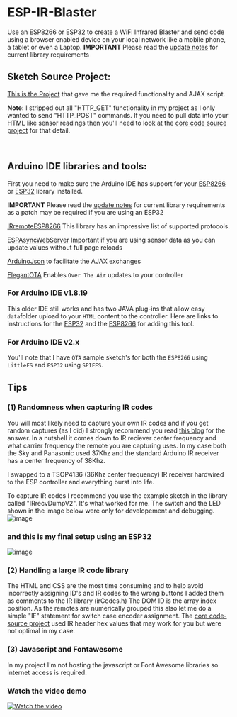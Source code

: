 # ESP-IR-Blaster
Use an ESP8266 or ESP32 to create a WiFi Infrared Blaster and send code using a browser enabled device on your local network like a mobile phone, a tablet or even a Laptop. **IMPORTANT** Please read the [update notes](https://github.com/macca448/ESP-IR-Blaster/blob/main/update-notes.md) for current library requirements

## Sketch Source Project:
[This is the Project](https://github.com/e-tinkers/esp32_ir_remote) that gave me the required functionality and AJAX script.

**Note:** I stripped out all "HTTP_GET" functionality in my project as I only wanted to send "HTTP_POST" commands. If you need to pull data into your HTML like sensor readings then you'll need to look at the [core code source project](https://github.com/e-tinkers/esp32_ir_remote) for that detail.

<br>

## Arduino IDE libraries and tools:

First you need to make sure the Arduino IDE has support for your [ESP8266](https://randomnerdtutorials.com/how-to-install-esp8266-board-arduino-ide/) or [ESP32](https://randomnerdtutorials.com/installing-the-esp32-board-in-arduino-ide-windows-instructions/) library installed.

**IMPORTANT** Please read the [update notes](https://github.com/macca448/ESP-IR-Blaster/blob/main/update-notes.md) for current library requirements as a patch may be required if you are using an ESP32

[IRremoteESP8266](https://github.com/crankyoldgit/IRremoteESP8266) This library has an impressive list of supported protocols.

[ESPAsyncWebServer](https://github.com/ESP32Async/ESPAsyncWebServer) Important if you are using sensor data as you can update values without full page reloads
  
[ArduinoJson](https://github.com/bblanchon/ArduinoJson) to facilitate the AJAX exchanges

[ElegantOTA](https://github.com/ayushsharma82/ElegantOTA) Enables `Over The Air` updates to your controller



### For Arduino IDE v1.8.19
This older IDE still works and has two JAVA plug-ins that allow easy `data`folder upload to your `HTML` content to the controller. Here are links to instructions for the [ESP32](https://randomnerdtutorials.com/install-esp32-filesystem-uploader-arduino-ide/) and the [ESP8266](https://randomnerdtutorials.com/install-esp8266-filesystem-uploader-arduino-ide/) for adding this tool.

### For Arduino IDE v2.x
You'll note that I have `OTA` sample sketch's for both the `ESP8266` using `LittleFS` and `ESP32` using `SPIFFS`.

## Tips
### (1) Randomness when capturing IR codes
You will most likely need to capture your own IR codes and if you get random captures (as I did) I strongly recommend you read [this blog](https://arduinoplusplus.wordpress.com/2015/11/22/large-button-remote-control-part-1-design-and-prototyping/) for the answer. In a nutshell it comes down to IR reciever center frequency and what carrier frequency the remote you are capturing uses. In my case both the Sky and Panasonic used 37Khz and the standard Arduino IR receiver has a center frequency of 38Khz. 

I swapped to a TSOP4136 (36Khz center frequency) IR receiver hardwired to the ESP controller and everything burst into life. 

To capture IR codes I recommend you use the example sketch in the library called "IRrecvDumpV2". It's what worked for me. The switch and the LED shown in the image below were only for developement and debugging.
![image](https://user-images.githubusercontent.com/20883620/131914870-c079865c-026f-4c96-882f-d0af76dda977.png)
### and this is my final setup using an ESP32
![image](https://user-images.githubusercontent.com/20883620/131915077-1aee791e-1459-45b9-8441-4c00f3d31061.png)

### (2) Handling a large IR code library
The HTML and CSS are the most time consuming and to help avoid incorrectly assigning ID's and IR codes to the wrong buttons I added them as comments to the IR library (irCodes.h) The DOM ID is the array index position. As the remotes are numerically grouped this also let me do a simple "IF" statement for switch case encoder assignment. The [core code-source project](https://github.com/e-tinkers/esp32_ir_remote) used IR header hex values that may work for you but were not optimal in my case.

### (3) Javascript and Fontawesome
In my project I'm not hosting the javascript or Font Awesome libraries so internet access is required. 

### Watch the video demo
[![Watch the video](https://img.youtube.com/vi/qXwKDf_D-9c/maxresdefault.jpg)](https://youtu.be/qXwKDf_D-9c)
